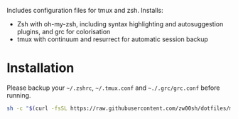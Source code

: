 Includes configuration files for tmux and zsh. Installs:
- Zsh with oh-my-zsh, including syntax highlighting and autosuggestion plugins, and grc for colorisation
- tmux with continuum and resurrect for automatic session backup

# Installation
Please backup your `~/.zshrc`, `~/.tmux.conf` and `~./.grc/grc.conf` before running.
```bash
sh -c "$(curl -fsSL https://raw.githubusercontent.com/zw00sh/dotfiles/main/setup.sh)"
```
